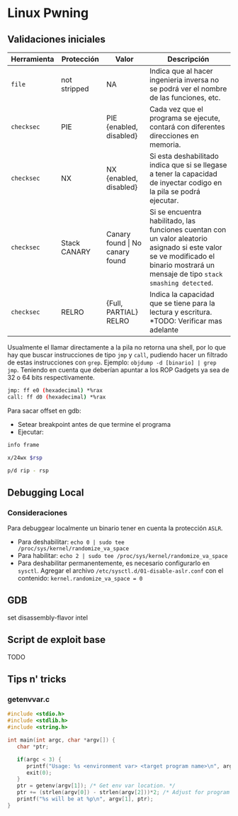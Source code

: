 # Linux Pwning

## Validaciones iniciales

| Herramienta | Protección | Valor | Descripción |
|---|---|---|---|
| `file` | not stripped | NA | Indica que al hacer ingenieria inversa no se podrá ver el nombre de las funciones, etc. |
| `checksec` | PIE | PIE {enabled, disabled} | Cada vez que el programa se ejecute, contará con diferentes direcciones en memoria. |
| `checksec` | NX | NX {enabled, disabled} | Si esta deshabilitado indica que si se llegase a tener la capacidad de inyectar codigo en la pila se podrá ejecutar. |
| `checksec` | Stack CANARY | Canary found \| No canary found | Si se encuentra habilitado, las funciones cuentan con un valor aleatorio asignado si este valor se ve modificado el binario mostrará un mensaje de tipo `stack smashing detected`. |
| `checksec` | RELRO | {Full, PARTIAL} RELRO | Indica la capacidad que se tiene para la lectura y escritura. *TODO: Verificar mas adelante |

Usualmente el llamar directamente a la pila no retorna una shell, por lo que hay que buscar instrucciones de tipo `jmp` y `call`, pudiendo hacer un filtrado de estas instrucciones con `grep`. Ejemplo: `objdump -d [binario] | grep jmp`. Teniendo en cuenta que deberían apuntar a los ROP Gadgets ya sea de 32 o 64 bits respectivamente.

```bash
jmp: ff e0 (hexadecimal) *%rax
call: ff d0 (hexadecimal) *%rax
```

Para sacar offset en gdb:

- Setear breakpoint antes de que termine el programa
- Ejecutar:

```bash
info frame

x/24wx $rsp

p/d rip - rsp
```

## Debugging Local

### Consideraciones

Para debuggear localmente un binario tener en cuenta la protección `ASLR`.
- Para deshabilitar: `echo 0 | sudo tee /proc/sys/kernel/randomize_va_space`
- Para habilitar: `echo 2 | sudo tee /proc/sys/kernel/randomize_va_space`
- Para deshabilitar permanentemente, es necesario configurarlo en `sysctl`. Agregar el archivo `/etc/sysctl.d/01-disable-aslr.conf` con el contenido: `kernel.randomize_va_space = 0`

## GDB

set disassembly-flavor intel

## Script de exploit base

TODO

## Tips n' tricks

### getenvvar.c

```c
#include <stdio.h>
#include <stdlib.h>
#include <string.h>

int main(int argc, char *argv[]) {
   char *ptr;

   if(argc < 3) {
      printf("Usage: %s <environment var> <target program name>\n", argv[0]);
      exit(0);
   }
   ptr = getenv(argv[1]); /* Get env var location. */
   ptr += (strlen(argv[0]) - strlen(argv[2]))*2; /* Adjust for program name. */
   printf("%s will be at %p\n", argv[1], ptr);
}
```